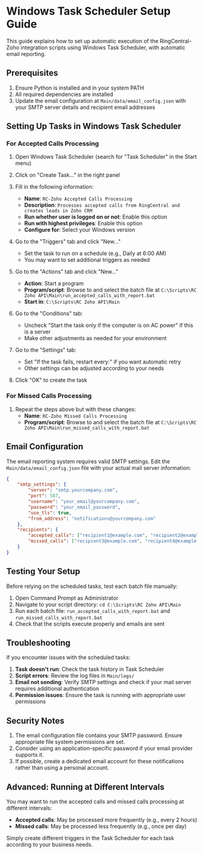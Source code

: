 # Windows Task Scheduler Setup Guide

This guide explains how to set up automatic execution of the RingCentral-Zoho integration scripts using Windows Task Scheduler, with automatic email reporting.

## Prerequisites

1. Ensure Python is installed and in your system PATH
2. All required dependencies are installed
3. Update the email configuration at `Main/data/email_config.json` with your SMTP server details and recipient email addresses

## Setting Up Tasks in Windows Task Scheduler

### For Accepted Calls Processing

1. Open Windows Task Scheduler (search for "Task Scheduler" in the Start menu)
2. Click on "Create Task..." in the right panel
3. Fill in the following information:
   - **Name**: `RC-Zoho Accepted Calls Processing`
   - **Description**: `Processes accepted calls from RingCentral and creates leads in Zoho CRM`
   - **Run whether user is logged on or not**: Enable this option
   - **Run with highest privileges**: Enable this option
   - **Configure for**: Select your Windows version

4. Go to the "Triggers" tab and click "New..."
   - Set the task to run on a schedule (e.g., Daily at 6:00 AM)
   - You may want to set additional triggers as needed

5. Go to the "Actions" tab and click "New..."
   - **Action**: Start a program
   - **Program/script**: Browse to and select the batch file at `C:\Scripts\RC Zoho API\Main\run_accepted_calls_with_report.bat`
   - **Start in**: `C:\Scripts\RC Zoho API\Main`

6. Go to the "Conditions" tab:
   - Uncheck "Start the task only if the computer is on AC power" if this is a server
   - Make other adjustments as needed for your environment

7. Go to the "Settings" tab:
   - Set "If the task fails, restart every:" if you want automatic retry
   - Other settings can be adjusted according to your needs

8. Click "OK" to create the task

### For Missed Calls Processing

1. Repeat the steps above but with these changes:
   - **Name**: `RC-Zoho Missed Calls Processing`
   - **Program/script**: Browse to and select the batch file at `C:\Scripts\RC Zoho API\Main\run_missed_calls_with_report.bat`

## Email Configuration

The email reporting system requires valid SMTP settings. Edit the `Main/data/email_config.json` file with your actual mail server information:

```json
{
    "smtp_settings": {
        "server": "smtp.yourcompany.com",
        "port": 587,
        "username": "your_email@yourcompany.com",
        "password": "your_email_password",
        "use_tls": true,
        "from_address": "notifications@yourcompany.com"
    },
    "recipients": {
        "accepted_calls": ["recipient1@example.com", "recipient2@example.com"],
        "missed_calls": ["recipient3@example.com", "recipient4@example.com"]
    }
}
```

## Testing Your Setup

Before relying on the scheduled tasks, test each batch file manually:

1. Open Command Prompt as Administrator
2. Navigate to your script directory: `cd C:\Scripts\RC Zoho API\Main`
3. Run each batch file: `run_accepted_calls_with_report.bat` and `run_missed_calls_with_report.bat`
4. Check that the scripts execute properly and emails are sent

## Troubleshooting

If you encounter issues with the scheduled tasks:

1. **Task doesn't run**: Check the task history in Task Scheduler
2. **Script errors**: Review the log files in `Main/logs/`
3. **Email not sending**: Verify SMTP settings and check if your mail server requires additional authentication
4. **Permission issues**: Ensure the task is running with appropriate user permissions

## Security Notes

1. The email configuration file contains your SMTP password. Ensure appropriate file system permissions are set.
2. Consider using an application-specific password if your email provider supports it.
3. If possible, create a dedicated email account for these notifications rather than using a personal account.

## Advanced: Running at Different Intervals

You may want to run the accepted calls and missed calls processing at different intervals:

- **Accepted calls**: May be processed more frequently (e.g., every 2 hours)
- **Missed calls**: May be processed less frequently (e.g., once per day)

Simply create different triggers in the Task Scheduler for each task according to your business needs. 
